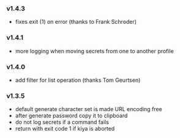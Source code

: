 ### v1.4.3

- fixes exit (1) on error (thanks to Frank Schroder)

### v1.4.1

- more logging when moving secrets from one to another profile

### v1.4.0

- add filter for list operation (thanks Tom Geurtsen)

### v1.3.5

- default generate character set is made URL encoding free
- after generate password copy it to clipboard
- do not log secrets if a command fails
- return with exit code 1 if kiya is aborted 